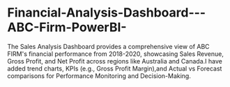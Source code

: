 # Financial-Analysis-Dashboard---ABC-Firm-PowerBI-
The Sales Analysis Dashboard provides a comprehensive view of ABC FIRM's financial performance from 2018-2020, showcasing Sales Revenue, Gross Profit, and Net Profit across regions like Australia and Canada.I have added trend charts, KPIs (e.g., Gross Profit Margin),and Actual vs Forecast comparisons for Performance Monitoring and Decision-Making. 

